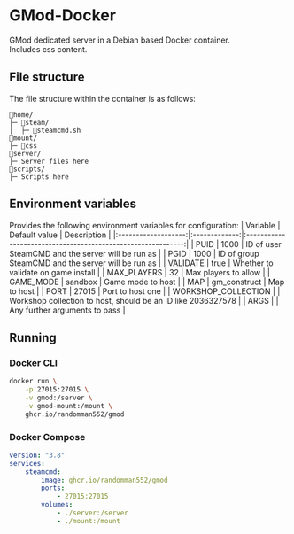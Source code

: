 # GMod-Docker
GMod dedicated server in a Debian based Docker container.\
Includes css content.

## File structure
The file structure within the container is as follows:
```
📁home/
├─ 📁steam/
│  ├─ 📜steamcmd.sh
📁mount/
├─ 📁css
📁server/
├─ Server files here
📁scripts/
├─ Scripts here
```

## Environment variables
Provides the following environment variables for configuration:
| Variable            | Default value | Description                                                  |
|:-------------------:|:-------------:|:------------------------------------------------------------:|
| PUID                | 1000          | ID of user SteamCMD and the server will be run as            |
| PGID                | 1000          | ID of group SteamCMD and the server will be run as           |
| VALIDATE            | true          | Whether to validate on game install                          |
| MAX_PLAYERS         | 32            | Max players to allow                                         |
| GAME_MODE           | sandbox       | Game mode to host                                            |
| MAP                 | gm_construct  | Map to host                                                  |
| PORT                | 27015         | Port to host one                                             |
| WORKSHOP_COLLECTION |               | Workshop collection to host, should be an ID like 2036327578 |
| ARGS                |               | Any further arguments to pass                                |

## Running
### Docker CLI
```sh
docker run \
    -p 27015:27015 \
    -v gmod:/server \
    -v gmod-mount:/mount \
    ghcr.io/randomman552/gmod
```
### Docker Compose
```yml
version: "3.8"
services:
    steamcmd:
        image: ghcr.io/randomman552/gmod
        ports:
            - 27015:27015
        volumes:
            - ./server:/server
            - ./mount:/mount
```
